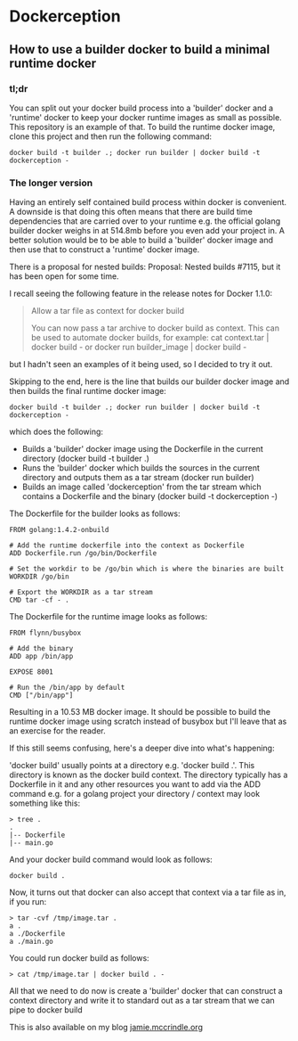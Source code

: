 # Dockerception

## How to use a builder docker to build a minimal runtime docker

### tl;dr

You can split out your docker build process into a 'builder' docker and a 'runtime' docker to keep your docker runtime images
as small as possible. This repository is an example of that. To build the runtime docker image, clone this project and then
run the following command:

    docker build -t builder .; docker run builder | docker build -t dockerception -

### The longer version

Having an entirely self contained build process within docker is convenient. A downside is that doing this often means
that there are build time dependencies that are carried over to your runtime e.g. the official golang builder docker
weighs in at 514.8mb before you even add your project in. A better solution would be to be able to build a 'builder'
docker image and then use that to construct a 'runtime' docker image.

There is a proposal for nested builds: Proposal: Nested builds #7115, but it has been open for some time.

I recall seeing the following feature in the release notes for Docker 1.1.0:

> Allow a tar file as context for docker build
>
> You can now pass a tar archive to docker build as context. This can be used to automate docker builds, for example: cat context.tar | docker build - or docker run builder_image | docker build -

but I hadn't seen an examples of it being used, so I decided to try it out.

Skipping to the end, here is the line that builds our builder docker image and then builds the final runtime docker image:

    docker build -t builder .; docker run builder | docker build -t dockerception -

which does the following:

* Builds a 'builder' docker image using the Dockerfile in the current directory (docker build -t builder .)
* Runs the 'builder' docker which builds the sources in the current directory and outputs them as a tar stream (docker run builder)
* Builds an image called 'dockerception' from the tar stream which contains a Dockerfile and the binary (docker build -t dockerception -)

The Dockerfile for the builder looks as follows:

    FROM golang:1.4.2-onbuild

    # Add the runtime dockerfile into the context as Dockerfile
    ADD Dockerfile.run /go/bin/Dockerfile

    # Set the workdir to be /go/bin which is where the binaries are built
    WORKDIR /go/bin

    # Export the WORKDIR as a tar stream
    CMD tar -cf - .

The Dockerfile for the runtime image looks as follows:

    FROM flynn/busybox

    # Add the binary
    ADD app /bin/app

    EXPOSE 8001

    # Run the /bin/app by default
    CMD ["/bin/app"]

Resulting in a 10.53 MB docker image. It should be possible to build the runtime docker image using scratch instead of
busybox but I'll leave that as an exercise for the reader.

If this still seems confusing, here's a deeper dive into what's happening:

'docker build' usually points at a directory e.g. 'docker build .'. This directory is known as the docker build context.
The directory typically has a Dockerfile in it and any other resources you want to add via the ADD command e.g. for a
golang project your directory / context may look something like this:

    > tree .
    .
    |-- Dockerfile
    |-- main.go

And your docker build command would look as follows:

    docker build .

Now, it turns out that docker can also accept that context via a tar file as in, if you run:

    > tar -cvf /tmp/image.tar .
    a .
    a ./Dockerfile
    a ./main.go

You could run docker build as follows:

    > cat /tmp/image.tar | docker build . -

All that we need to do now is create a 'builder' docker that can construct a context directory and write it to standard out as a tar stream that we can pipe to docker build

This is also available on my blog [jamie.mccrindle.org](http://jamie.mccrindle.org/2015/04/dockerception-how-to-have-docker-build.html)